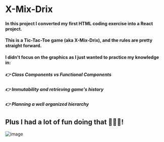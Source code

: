 
# X-Mix-Drix

#### In this project I converted my first HTML coding exercise into a React project. 
#### This is a Tic-Tac-Toe game (aka X-Mix-Drix), and the rules are pretty straight forward.
#### I didn't focus on the graphics as I just wanted to practice my knowledge in:
##### 👉 Class Components vs Functional Components
##### 👉 Immutability and retrieving game's history
##### 👉 Planning a well organized hierarchy

## Plus I had a lot of fun doing that 🤭🙃🤭!

![image](https://user-images.githubusercontent.com/68274794/103468364-0ff7da00-4d61-11eb-81d6-c6476bc6df72.png)

